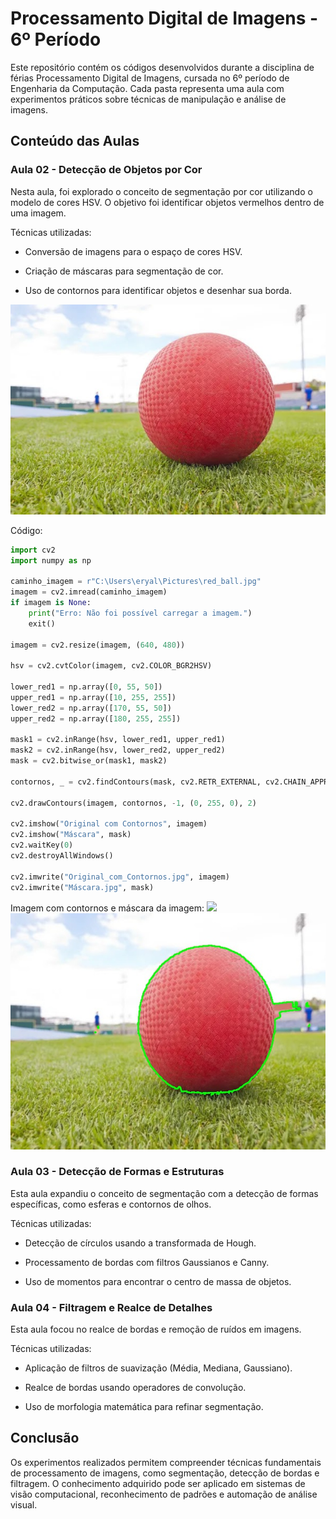 # Processamento Digital de Imagens - 6º Período

Este repositório contém os códigos desenvolvidos durante a disciplina de férias Processamento Digital de Imagens, cursada no 6º período de Engenharia da Computação. Cada pasta representa uma aula com experimentos práticos sobre técnicas de manipulação e análise de imagens.

## Conteúdo das Aulas

### Aula 02 - Detecção de Objetos por Cor

Nesta aula, foi explorado o conceito de segmentação por cor utilizando o modelo de cores HSV. O objetivo foi identificar objetos vermelhos dentro de uma imagem.

Técnicas utilizadas:

- Conversão de imagens para o espaço de cores HSV.

- Criação de máscaras para segmentação de cor.

- Uso de contornos para identificar objetos e desenhar sua borda.

![Imagem base utilizada](/Aula-02/red_ball.jpg)


Código:
```python
import cv2
import numpy as np

caminho_imagem = r"C:\Users\eryal\Pictures\red_ball.jpg"
imagem = cv2.imread(caminho_imagem)
if imagem is None:
    print("Erro: Não foi possível carregar a imagem.")
    exit()

imagem = cv2.resize(imagem, (640, 480))

hsv = cv2.cvtColor(imagem, cv2.COLOR_BGR2HSV)

lower_red1 = np.array([0, 55, 50])
upper_red1 = np.array([10, 255, 255])
lower_red2 = np.array([170, 55, 50])
upper_red2 = np.array([180, 255, 255])

mask1 = cv2.inRange(hsv, lower_red1, upper_red1)
mask2 = cv2.inRange(hsv, lower_red2, upper_red2)
mask = cv2.bitwise_or(mask1, mask2)

contornos, _ = cv2.findContours(mask, cv2.RETR_EXTERNAL, cv2.CHAIN_APPROX_SIMPLE)

cv2.drawContours(imagem, contornos, -1, (0, 255, 0), 2)

cv2.imshow("Original com Contornos", imagem)
cv2.imshow("Máscara", mask)
cv2.waitKey(0)
cv2.destroyAllWindows()

cv2.imwrite("Original_com_Contornos.jpg", imagem)
cv2.imwrite("Máscara.jpg", mask)
```

Imagem com contornos e máscara da imagem:
<img src="/Aula-02/Máscara.jpg">
<img src="/Aula-02/Original_com_Contornos.jpg">


### Aula 03 - Detecção de Formas e Estruturas

Esta aula expandiu o conceito de segmentação com a detecção de formas específicas, como esferas e contornos de olhos.

Técnicas utilizadas:

- Detecção de círculos usando a transformada de Hough.

- Processamento de bordas com filtros Gaussianos e Canny.

- Uso de momentos para encontrar o centro de massa de objetos.

### Aula 04 - Filtragem e Realce de Detalhes

Esta aula focou no realce de bordas e remoção de ruídos em imagens.

Técnicas utilizadas:

- Aplicação de filtros de suavização (Média, Mediana, Gaussiano).

- Realce de bordas usando operadores de convolução.

- Uso de morfologia matemática para refinar segmentação.

## Conclusão

Os experimentos realizados permitem compreender técnicas fundamentais de processamento de imagens, como segmentação, detecção de bordas e filtragem. O conhecimento adquirido pode ser aplicado em sistemas de visão computacional, reconhecimento de padrões e automação de análise visual.
